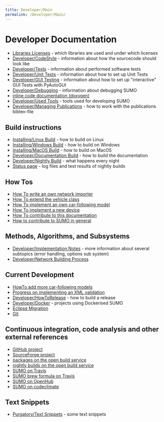 ```yaml
---
title: Developer/Main
permalink: /Developer/Main/
---
```


# Developer Documentation

- [Libraries Licenses](../Libraries_Licenses.md) - which
  libraries are used and under which licenses
- [Developer/CodeStyle](CodeStyle.md) - information
  about how the sourcecode should look like
- [Developer/Tests](Tests.md) - information about
  performed software tests
- [Developer/Unit Tests](Unit_Tests.md) -
  information about how to set up Unit Tests
- [Developer/GUI Testing](GUI_Testing.md) -
  information about how to set up "interactive" GUI Tests with
  PyAutoGUI
- [Developer/Debugging](Debugging.md) - information
  about debugging SUMO
- [inline code documentation
  (doxygen)](http://sumo.dlr.de/daily/doxygen/)
- [Developer/Used Tools](Used_Tools.md) - tools used
  for developing SUMO
- [Developer/Managing Publications](Managing_Publications.md) - how to
  work with the publications bibtex-file

## Build instructions

- [Installing/Linux Build](../Installing/Linux_Build.md) - how to
  build on Linux
- [Installing/Windows Build](../Installing/Windows_Build.md) -
  how to build on Windows
- [Installing/MacOS Build](../Installing/MacOS_Build.md) - how to
  build on MacOS
- [Developer/Documentation Build](Documentation_Build.md) - how to build the
  documentation
- [Developer/Nightly Build](Nightly_Build.md) - what
  happens every night
- [Status page](https://sumo.dlr.de/daily/) - log files and test
  results of nightly builds

## How Tos

- [How To write an own network importer](How_To/Net_Importer.md)
- [How To extend the vehicle class](How_To/Extend_Vehicles.md)
- [How To implement an own car-following model](How_To/Car-Following_Model.md)
- [How To implement a new device](How_To/Device.md)
- [How To contribute to this documentation](../FAQ.md#how_do_i_contribute_to_the_documentation)
- [How to contribute to SUMO in general](../FAQ.md#how_can_i_contribute_to_sumo)

## Methods, Algorithms, and Subsystems

- [Developer/Implementation Notes](Implementation_Notes.md) - more information
  about several subtopics (error handling, options sub system)
- [Developer/Network Building Process](Network_Building_Process.md)

## Current Development

- [HowTo add more car-following models](Implementation_Notes/Vehicle_Models.md)
- [Progress on implementing an XML validation](XML_Validation.md)
- [Developer/HowToRelease](HowToRelease.md) - how to
  build a release
- [Developer/Docker](Docker.md) - projects using
  Dockerised SUMO
- [Eclipse Migration](../Eclipse_Migration.md)
- [Git](../GitStuff.md)

## Continuous integration, code analysis and other external references

- [GitHub project](https://github.com/eclipse/sumo)
- [SourceForge project](https://sourceforge.net/projects/sumo/)
- [packages on the open build
  service](https://software.opensuse.org/package/sumo)
- [nightly builds on the open build
  service](https://build.opensuse.org/package/show/home%3Abehrisch/sumo_nightly)
- [SUMO on Travis](https://travis-ci.org/eclipse/sumo)
- [SUMO brew formula on
  Travis](https://travis-ci.org/dlr-ts/homebrew-sumo)
- [SUMO on OpenHub](https://www.openhub.net/p/sumo/)
- [SUMO on codeclimate](https://codeclimate.com/github/DLR-TS/sumo)

## Text Snippets

- [Purgatory/Text Snippets](../Purgatory/Text_Snippets.md) - some
  text snippets
